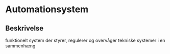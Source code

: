 # Automationsystem

## Beskrivelse

funktionelt system der styrer, regulerer og overvåger tekniske
systemer i en sammenhæng
